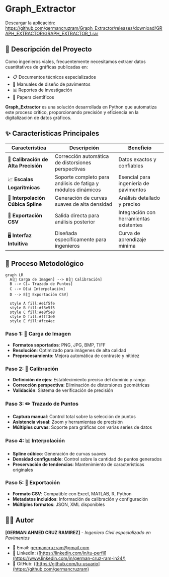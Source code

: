 # Graph_Extractor
Descargar la aplicación: https://github.com/germancruzram/Graph_Extractor/releases/download/GRAPH_EXTRACTOR/GRAPH_EXTRACTOR_1.rar

## 🎯 Descripción del Proyecto

Como ingenieros viales, frecuentemente necesitamos extraer datos cuantitativos de gráficas publicadas en:
- 📋 Documentos técnicos especializados
- 📖 Manuales de diseño de pavimentos
- 📊 Reportes de investigación
- 🔬 Papers científicos

**Graph_Extractor** es una solución desarrollada en Python que automatiza este proceso crítico, proporcionando precisión y eficiencia en la digitalización de datos gráficos.

## ✨ Características Principales

| Característica | Descripción | Beneficio |
|----------------|-------------|-----------|
| 🎯 **Calibración de Alta Precisión** | Corrección automática de distorsiones perspectivas | Datos exactos y confiables |
| 📈 **Escalas Logarítmicas** | Soporte completo para análisis de fatiga y módulos dinámicos | Esencial para ingeniería de pavimentos |
| 🔄 **Interpolación Cúbica Spline** | Generación de curvas suaves de alta densidad | Análisis detallado y preciso |
| 💾 **Exportación CSV** | Salida directa para análisis posterior | Integración con herramientas existentes |
| 🖥️ **Interfaz Intuitiva** | Diseñada específicamente para ingenieros | Curva de aprendizaje mínima |


## 🔧 Proceso Metodológico

```mermaid
graph LR
  A[📁 Carga de Imagen] --> B[🎯 Calibración]
  B --> C[✏️ Trazado de Puntos]
  C --> D[📊 Interpolación]
  D --> E[💾 Exportación CSV]
  
  style A fill:#e1f5fe
  style B fill:#f3e5f5
  style C fill:#e8f5e8
  style D fill:#fff3e0
  style E fill:#fce4ec
```
### Paso 1: 📁 Carga de Imagen
- **Formatos soportados**: PNG, JPG, BMP, TIFF
- **Resolución**: Optimizado para imágenes de alta calidad
- **Preprocesamiento**: Mejora automática de contraste y nitidez

### Paso 2: 🎯 Calibración
- **Definición de ejes**: Establecimiento preciso del dominio y rango
- **Corrección perspectiva**: Eliminación de distorsiones geométricas
- **Validación**: Sistema de verificación de precisión

### Paso 3: ✏️ Trazado de Puntos
- **Captura manual**: Control total sobre la selección de puntos
- **Asistencia visual**: Zoom y herramientas de precisión
- **Múltiples curvas**: Soporte para gráficas con varias series de datos

### Paso 4: 📊 Interpolación
- **Spline cúbico**: Generación de curvas suaves
- **Densidad configurable**: Control sobre la cantidad de puntos generados
- **Preservación de tendencias**: Mantenimiento de características originales

### Paso 5: 💾 Exportación
- **Formato CSV**: Compatible con Excel, MATLAB, R, Python
- **Metadatos incluidos**: Información de calibración y configuración
- **Múltiples formatos**: JSON, XML disponibles


## 👨‍💼 Autor

**[GERMAN AHMED CRUZ RAMIREZ]** - *Ingeniero Civil especializado en Pavimentos*

- 📧 Email: germancruzram@gmail.com
- 💼 LinkedIn: ([https://linkedin.com/in/tu-perfil](https://www.linkedin.com/in/german-cruz-ram-in24/)
- 🐙 GitHub: ([https://github.com/tu-usuario](https://github.com/germancruzram)
